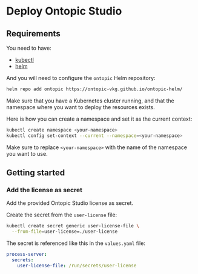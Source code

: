 # Deploy Ontopic Studio

## Requirements

You need to have:

- [kubectl](https://kubernetes.io/docs/tasks/tools/)
- [helm](https://helm.sh/docs/intro/install/)

And you will need to configure the `ontopic` Helm repository:

```sh
helm repo add ontopic https://ontopic-vkg.github.io/ontopic-helm/
```

Make sure that you have a Kubernetes cluster running, and that the namespace where you want to deploy the resources exists.

Here is how you can create a namespace and set it as the current context:

```sh
kubectl create namespace <your-namespace>
kubectl config set-context --current --namespace=<your-namespace>
```

Make sure to replace `<your-namespace>` with the name of the namespace you want to use.

## Getting started

### Add the license as secret

Add the provided Ontopic Studio license as secret.

Create the secret from the `user-license` file:

```sh
kubectl create secret generic user-license-file \
  --from-file=user-license=./user-license
```

The secret is referenced like this in the `values.yaml` file:

```yaml
process-server:
  secrets:
    user-license-file: /run/secrets/user-license
```
